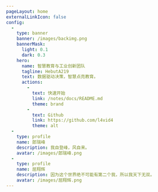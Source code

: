```yaml
---
pageLayout: home
externalLinkIcon: false
config:
  -
    type: banner
    banner: /images/backimg.png
    bannerMask:
      light: 0.1
      dark: 0.3
    hero:
      name: 智慧教育与工业创新团队
      tagline: HebutA219
      text: 数据驱动决策，智慧点亮教育。
      actions:
        -
          text: 快速开始
          link: /notes/docs/README.md
          theme: brand
        -
          text: Github
          link: https://github.com/l4vid4
          theme: alt
  -
    type: profile
    name: 郎瑞峰
    description: 我自登峰，风自来。
    avatar: /images/郎瑞峰.png
  -
    type: profile
    name: 屈翔辉
    description: 因为这个世界绝不可能有第二个我，所以我天下无双。
    avatar: /images/屈翔辉.png
---
```

